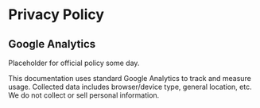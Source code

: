 # Privacy Policy

## Google Analytics

Placeholder for official policy some day.

This documentation uses standard Google Analytics to track and measure usage. Collected data includes browser/device type, general location, etc. We do not collect or sell personal information.
